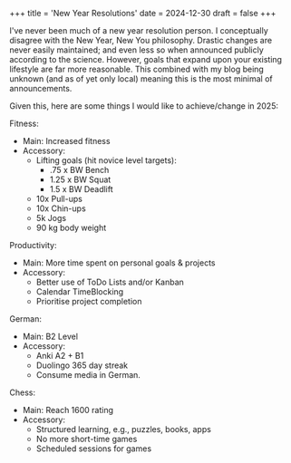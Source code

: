 +++
title = 'New Year Resolutions'
date = 2024-12-30
draft = false
+++

I've never been much of a new year resolution person. I conceptually disagree with the New Year, New You philosophy. Drastic changes are never easily maintained; and even less so when announced publicly according to the science. However, goals that expand upon your existing lifestyle are far more reasonable. This combined with my blog being unknown (and as of yet only local) meaning this is the most minimal of announcements.

Given this, here are some things I would like to achieve/change in 2025:

Fitness:
- Main: Increased fitness
- Accessory:
	- Lifting goals (hit novice level targets):
		- .75 x BW Bench
		- 1.25 x BW Squat
		- 1.5 x BW Deadlift
	- 10x Pull-ups
	- 10x Chin-ups
	- 5k Jogs
	- 90 kg body weight

Productivity:
- Main: More time spent on personal goals & projects
- Accessory:
	- Better use of ToDo Lists and/or Kanban
	- Calendar TimeBlocking
	- Prioritise project completion

German:
- Main: B2 Level
- Accessory:
	- Anki A2 + B1
	- Duolingo 365 day streak
	- Consume media in German.

Chess:
- Main: Reach 1600 rating
- Accessory:
	- Structured learning, e.g., puzzles, books, apps
	- No more short-time games
	- Scheduled sessions for games
